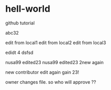 # hell-world
github tutorial

abc32

edit from local1
edit from local2
edit from local3

edidt 4 dsfsd

nusa99 edited23
nusa99 edited23 2new again

new contributor edit again gain 23!

owner changes file. so who will approve ??
